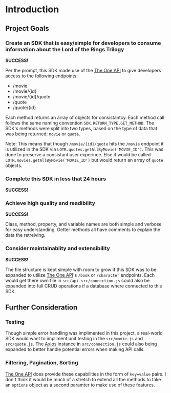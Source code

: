 # Introduction



## Project Goals

### Create an SDK that is easy/simple for developers to consume information about the Lord of the Rings Trilogy

**SUCCESS!**

Per the prompt, this SDK made use of the [The One API](https://the-one-api.dev/) to give developers access to the following endpoints:

- /movie
- /movie/{id}
- /movie/{id}/quote
- /quote
- /quote/{id}

Each method returns an array of objects for consistantcy. Each method call follows the same naming convention `SDK.RETURN_TYPE.GET_METHOD`. The SDK's methods were split into two types, based on the type of data that was being returned; `movie` or `quote`. 

Note: This means that though `/movie/{id}/quote` hits the `/movie` endpoint it is utilized in the SDK via `LOTR.quotes.getAllByMovie('MOVIE_ID')`. This was done to preserve a consistant user experince. Else it would be called `LOTR.movies.getAllByMovie('MOVIE_ID')` but would return an array of `quote` objects.

### Complete this SDK in less that 24 hours

**SUCCESS!**

### Achieve high quality and readibility

**SUCCESS!**

Class, method, property, and variable names are both simple and verbose for easy understanding. Getter methods all have comments to explain the data the retreiving.

### Consider maintainablity and extensibility

**SUCCESS!**

The file structure is kept simple with room to grow if this SDK was to be expanded to utilize [The One API](https://the-one-api.dev/)'s `/book` or `/character` endpoints. Each would get there own file in `src/api`. `src/connection.js` could also be expanded into full CRUD operations if a database where connected to this SDK.

## Further Consideration

### Testing

Though simple error handling was implimented in this project, a real-world SDK would want to impliment unit testing in the `src/movie.js` and `src/quote.js`. The [Axios](https://axios-http.com/docs/intro) instance in `src/connection.js` could also being expanded to better handle potential errors when making API calls. 

### Filtering, Pagination, Sorting

[The One API](https://the-one-api.dev/) does provide these capabilities in the form of `key=value` pairs. I don't think it would be much of a stretch to extend all the methods to take an `options` object as a second paramter to make use of these features.